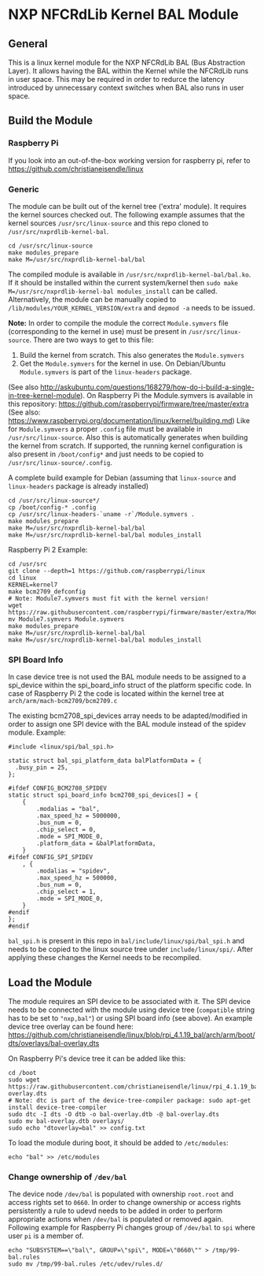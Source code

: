 # NXP NFCRdLib Kernel BAL Module

## General
This is a linux kernel module for the NXP NFCRdLib BAL (Bus Abstraction Layer). 
It allows having the BAL within the Kernel while the NFCRdLib runs in user space. This may be required in order to redurce the latency introduced by unnecessary context switches when BAL also runs in user space.

## Build the Module
### Raspberry Pi
If you look into an out-of-the-box working version for raspberry pi, refer to https://github.com/christianeisendle/linux

### Generic
The module can be built out of the kernel tree ('extra' module). It requires the kernel sources checked out. The following example assumes that the kernel sources `/usr/src/linux-source` and this repo cloned to `/usr/src/nxprdlib-kernel-bal`.

```
cd /usr/src/linux-source
make modules_prepare
make M=/usr/src/nxprdlib-kernel-bal/bal 
```

The compiled module is available in `/usr/src/nxprdlib-kernel-bal/bal.ko`. If it should be installed within the current system/kernel then `sudo make M=/usr/src/nxprdlib-kernel-bal modules_install` can be called. Alternatively, the module can be manually copied to `/lib/modules/YOUR_KERNEL_VERSION/extra` and `depmod -a` needs to be issued.

**Note:** In order to compile the module the correct `Module.symvers` file (corresponding to the kernel in use) must be present in `/usr/src/linux-source`. There are two ways to get to this file:
  1. Build the kernel from scratch. This also generates the `Module.symvers`
  2. Get the `Module.symvers` for the kernel in use. On Debian/Ubuntu `Module.symvers` is part of the `linux-headers` package.

(See also http://askubuntu.com/questions/168279/how-do-i-build-a-single-in-tree-kernel-module). On Raspberry Pi the Module.symvers is available in this repository: https://github.com/raspberrypi/firmware/tree/master/extra (See also: https://www.raspberrypi.org/documentation/linux/kernel/building.md)
Like for `Module.symvers` a proper `.config` file must be available in `/usr/src/linux-source`. Also this is automatically generates when building the kernel from scratch. If supported, the running kernel configuration is also present in `/boot/config*` and just needs to be copied to `/usr/src/linux-source/.config`. 

A complete build example for Debian (assuming that `linux-source` and `linux-headers` package is already installed)

```
cd /usr/src/linux-source*/
cp /boot/config-* .config
cp /usr/src/linux-headers-`uname -r`/Module.symvers .
make modules_prepare
make M=/usr/src/nxprdlib-kernel-bal/bal
make M=/usr/src/nxprdlib-kernel-bal/bal modules_install
```

Raspberry Pi 2 Example:

```
cd /usr/src
git clone --depth=1 https://github.com/raspberrypi/linux
cd linux
KERNEL=kernel7
make bcm2709_defconfig
# Note: Module7.symvers must fit with the kernel version!
wget https://raw.githubusercontent.com/raspberrypi/firmware/master/extra/Module7.symvers
mv Module7.symvers Module.symvers
make modules_prepare
make M=/usr/src/nxprdlib-kernel-bal/bal
make M=/usr/src/nxprdlib-kernel-bal/bal modules_install
```
### SPI Board Info
In case device tree is not used the BAL module needs to be assigned to a spi_device within the spi_board_info struct of the platform specific code. In case of Raspberry Pi 2 the code is located within the kernel tree at `arch/arm/mach-bcm2709/bcm2709.c`

The existing bcm2708_spi_devices array needs to be adapted/modified in order to assign one SPI device with the BAL module instead of the spidev module. Example:

```
#include <linux/spi/bal_spi.h>

static struct bal_spi_platform_data balPlatformData = {
  .busy_pin = 25,
};

#ifdef CONFIG_BCM2708_SPIDEV
static struct spi_board_info bcm2708_spi_devices[] = {
	{
		.modalias = "bal",
		.max_speed_hz = 5000000,
		.bus_num = 0,
		.chip_select = 0,
		.mode = SPI_MODE_0,
		.platform_data = &balPlatformData,
	}
#ifdef CONFIG_SPI_SPIDEV
	, {
		.modalias = "spidev",
		.max_speed_hz = 500000,
		.bus_num = 0,
		.chip_select = 1,
		.mode = SPI_MODE_0,
	}
#endif
};
#endif
```

`bal_spi.h` is present in this repo in `bal/include/linux/spi/bal_spi.h` and needs to be copied to the linux source tree under `include/linux/spi/`.
After applying these changes the Kernel needs to be recompiled.

## Load the Module
The module requires an SPI device to be associated with it. The SPI device needs to be connected with the module using device tree (`compatible` string has to be set to `"nxp,bal"`) or using SPI board info (see above).
An example device tree overlay can be found here: https://github.com/christianeisendle/linux/blob/rpi_4.1.19_bal/arch/arm/boot/dts/overlays/bal-overlay.dts

On Raspberry Pi's device tree it can be added like this:

```
cd /boot
sudo wget https://raw.githubusercontent.com/christianeisendle/linux/rpi_4.1.19_bal/arch/arm/boot/dts/overlays/bal-overlay.dts
# Note: dtc is part of the device-tree-compiler package: sudo apt-get install device-tree-compiler
sudo dtc -I dts -O dtb -o bal-overlay.dtb -@ bal-overlay.dts
sudo mv bal-overlay.dtb overlays/
sudo echo "dtoverlay=bal" >> config.txt
```

To load the module during boot, it should be added to `/etc/modules`:

```
echo "bal" >> /etc/modules
```

### Change ownership of `/dev/bal`
The device node `/dev/bal` is populated with ownership `root.root` and access rights set to `0660`. In order to change ownership or access rights persistently a rule to udevd needs to be added in order to perform appropriate actions when `/dev/bal` is populated or removed again. Following example for Raspberry Pi changes group of `/dev/bal` to `spi` where user `pi` is a member of.

```
echo "SUBSYSTEM==\"bal\", GROUP=\"spi\", MODE=\"0660\"" > /tmp/99-bal.rules
sudo mv /tmp/99-bal.rules /etc/udev/rules.d/
```
